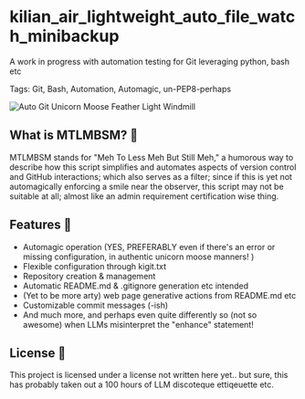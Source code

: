 # kilian_air_lightweight_auto_file_watch_minibackup

A work in progress with automation testing for Git leveraging python, bash etc

Tags: Git, Bash, Automation, Automagic, un-PEP8-perhaps

![Auto Git Unicorn Moose Feather Light Windmill](auto_git_unicorn_moose_feather_light_windmill_of_mtlmbsm.webp)

## What is MTLMBSM? 🤔
MTLMBSM stands for "Meh To Less Meh But Still Meh," a humorous way to describe how 
this script simplifies and automates aspects of version control and GitHub interactions; which also serves as a filter; since if this is yet not automagically enforcing a smile near the observer, this script may not be suitable at all; almost like an admin requirement certification wise thing. 

## Features 🎉
- Automagic operation (YES, PREFERABLY even if there's an error or missing configuration, in authentic unicorn moose manners! )
- Flexible configuration through kigit.txt
- Repository creation & management
- Automatic README.md & .gitignore generation etc intended
- (Yet to be more arty) web page generative actions from README.md etc
- Customizable commit messages (-ish)
- And much more, and perhaps even quite differently so (not so awesome) when LLMs misinterpret the "enhance" statement!

## License 📜
This project is licensed under a license not written here yet.. but sure, this has probably taken out a 100 hours of LLM discoteque ettiqeuette etc.
